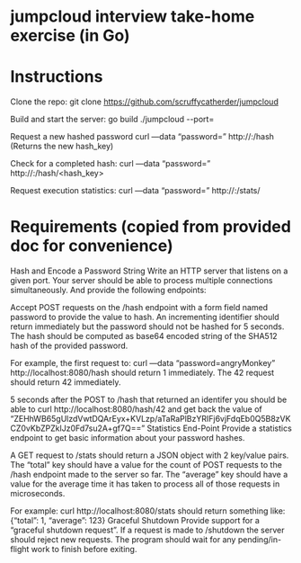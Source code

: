 # jumpcloud interview take-home exercise (in Go)

# Instructions

Clone the repo:
git clone https://github.com/scruffycatherder/jumpcloud

Build and start the server:
go build
./jumpcloud --port=<port>

Request a new hashed password
curl —data “password=<password>” http://<hostname>:<port>/hash
(Returns the new hash_key)

Check for a completed hash:
curl —data “password=<password>” http://<hostname>:<port>/hash/<hash_key>

Request execution statistics:
curl —data “password=<password>” http://<hostname>:<port>/stats/


# Requirements (copied from provided doc for convenience)

Hash and Encode a Password String
Write an HTTP server that listens on a given port. Your server should be able to process multiple connections simultaneously. And provide the following endpoints:

Accept POST requests on the /hash endpoint with a form field named password to provide the value to hash. An incrementing identifier should return immediately but the password should not be hashed for 5 seconds. The hash should be computed as base64 encoded string of the SHA512 hash of the provided password.

For example, the first request to: 
curl —data “password=angryMonkey” http://localhost:8080/hash 
should return 1 immediately. The 42 request should return 42 immediately.  

5 seconds after the POST to /hash that returned an identifer you should be able to curl http://localhost:8080/hash/42 and get back the value of “ZEHhWB65gUlzdVwtDQArEyx+KVLzp/aTaRaPlBzYRIFj6vjFdqEb0Q5B8zVKCZ0vKbZPZklJz0Fd7su2A+gf7Q==”
Statistics End-Point
Provide a statistics endpoint to get basic information about your password hashes. 

A GET request to /stats should return a JSON object with 2 key/value pairs. The “total” key should have a value for the count of POST requests to the /hash endpoint made to the server so far. The “average” key should have a value for the average time it has taken to process all of those requests in microseconds.

For example: curl http://localhost:8080/stats should return something like:
{“total”: 1, “average”: 123}
Graceful Shutdown
Provide support for a “graceful shutdown request”. If a request is made to /shutdown the server should reject new requests. The program should wait for any pending/in-flight work to finish before exiting.


